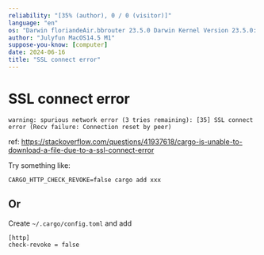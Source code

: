 ```yaml
---
reliability: "[35% (author), 0 / 0 (visitor)]"
language: "en"
os: "Darwin floriandeAir.bbrouter 23.5.0 Darwin Kernel Version 23.5.0: Wed May  1 20:16:51 PDT 2024; root:xnu-10063.121.3~5/RELEASE_ARM64_T8103 arm64"
author: "Julyfun MacOS14.5 M1"
suppose-you-know: [computer]
date: 2024-06-16
title: "SSL connect error"
---
```


# SSL connect error

```
warning: spurious network error (3 tries remaining): [35] SSL connect error (Recv failure: Connection reset by peer)
```

ref: https://stackoverflow.com/questions/41937618/cargo-is-unable-to-download-a-file-due-to-a-ssl-connect-error

Try something like:

```
CARGO_HTTP_CHECK_REVOKE=false cargo add xxx
```

## Or

Create `~/.cargo/config.toml` and add

```
[http]
check-revoke = false
```

